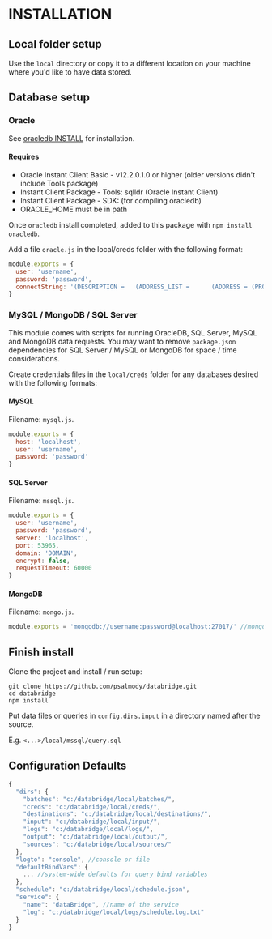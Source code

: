 # INSTALLATION

## Local folder setup

Use the `local` directory or copy it to a different location on your machine where you'd like to have data stored.

## Database setup

### Oracle

See [oracledb INSTALL](https://github.com/oracle/node-oracledb/blob/master/INSTALL.md) for installation.

#### Requires

* Oracle Instant Client Basic - v12.2.0.1.0 or higher (older versions didn't include Tools package)
* Instant Client Package - Tools: sqlldr (Oracle Instant Client)
* Instant Client Package - SDK: (for compiling oracledb)
* ORACLE_HOME must be in path

Once `oracledb` install completed, added to this package with `npm install oracledb`.

Add a file `oracle.js` in the local/creds folder with the following format:

```js
module.exports = {
  user: 'username',
  password: 'password',
  connectString: '(DESCRIPTION =   (ADDRESS_LIST =      (ADDRESS = (PROTOCOL = TCP)(HOST = host.com)(PORT = 1541))    )    (CONNECT_DATA =      (SERVICE_NAME = host.com)    ))'
}
```

### MySQL / MongoDB / SQL Server

This module comes with scripts for running OracleDB, SQL Server, MySQL and MongoDB data requests. You may want to remove `package.json` dependencies for SQL Server / MySQL or MongoDB for space / time considerations.

Create credentials files in the `local/creds` folder for any databases desired with the following formats:

#### MySQL

Filename: `mysql.js`.

```js
module.exports = {
  host: 'localhost',
  user: 'username',
  password: 'password'
}
```

#### SQL Server

Filename: `mssql.js`.

```js
module.exports = {
  user: 'username',
  password: 'password',
  server: 'localhost',
  port: 53965,
  domain: 'DOMAIN',
  encrypt: false,
  requestTimeout: 60000
}
```

#### MongoDB

Filename: `mongo.js`.

```js
module.exports = 'mongodb://username:password@localhost:27017/' //mongodb connect string
```

## Finish install

Clone the project and install / run setup:

```
git clone https://github.com/psalmody/databridge.git
cd databridge
npm install
```

Put data files or queries in `config.dirs.input` in a directory named after the source.

E.g. `<...>/local/mssql/query.sql`

## Configuration Defaults

```js
{
  "dirs": {
    "batches": "c:/databridge/local/batches/",
    "creds": "c:/databridge/local/creds/",
    "destinations": "c:/databridge/local/destinations/",
    "input": "c:/databridge/local/input/",
    "logs": "c:/databridge/local/logs/",
    "output": "c:/databridge/local/output/",
    "sources": "c:/databridge/local/sources/"
  },
  "logto": "console", //console or file
  "defaultBindVars": {
    ... //system-wide defaults for query bind variables
  },
  "schedule": "c:/databridge/local/schedule.json",
  "service": {
    "name": "dataBridge", //name of the service
    "log": "c:/databridge/local/logs/schedule.log.txt"
  }
}
```
